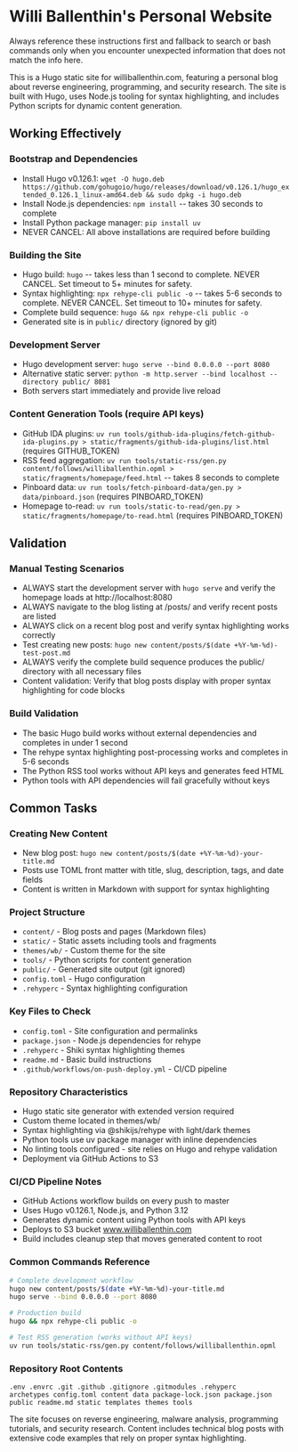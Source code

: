 # Willi Ballenthin's Personal Website

Always reference these instructions first and fallback to search or bash commands only when you encounter unexpected information that does not match the info here.

This is a Hugo static site for williballenthin.com, featuring a personal blog about reverse engineering, programming, and security research. The site is built with Hugo, uses Node.js tooling for syntax highlighting, and includes Python scripts for dynamic content generation.

## Working Effectively

### Bootstrap and Dependencies
- Install Hugo v0.126.1: `wget -O hugo.deb https://github.com/gohugoio/hugo/releases/download/v0.126.1/hugo_extended_0.126.1_linux-amd64.deb && sudo dpkg -i hugo.deb`
- Install Node.js dependencies: `npm install` -- takes 30 seconds to complete
- Install Python package manager: `pip install uv`
- NEVER CANCEL: All above installations are required before building

### Building the Site
- Hugo build: `hugo` -- takes less than 1 second to complete. NEVER CANCEL. Set timeout to 5+ minutes for safety.
- Syntax highlighting: `npx rehype-cli public -o` -- takes 5-6 seconds to complete. NEVER CANCEL. Set timeout to 10+ minutes for safety.
- Complete build sequence: `hugo && npx rehype-cli public -o`
- Generated site is in `public/` directory (ignored by git)

### Development Server
- Hugo development server: `hugo serve --bind 0.0.0.0 --port 8080`
- Alternative static server: `python -m http.server --bind localhost --directory public/ 8081`
- Both servers start immediately and provide live reload

### Content Generation Tools (require API keys)
- GitHub IDA plugins: `uv run tools/github-ida-plugins/fetch-github-ida-plugins.py > static/fragments/github-ida-plugins/list.html` (requires GITHUB_TOKEN)
- RSS feed aggregation: `uv run tools/static-rss/gen.py content/follows/williballenthin.opml > static/fragments/homepage/feed.html` -- takes 8 seconds to complete
- Pinboard data: `uv run tools/fetch-pinboard-data/gen.py > data/pinboard.json` (requires PINBOARD_TOKEN)
- Homepage to-read: `uv run tools/static-to-read/gen.py > static/fragments/homepage/to-read.html` (requires PINBOARD_TOKEN)

## Validation

### Manual Testing Scenarios
- ALWAYS start the development server with `hugo serve` and verify the homepage loads at http://localhost:8080
- ALWAYS navigate to the blog listing at /posts/ and verify recent posts are listed
- ALWAYS click on a recent blog post and verify syntax highlighting works correctly
- Test creating new posts: `hugo new content/posts/$(date +%Y-%m-%d)-test-post.md`
- ALWAYS verify the complete build sequence produces the public/ directory with all necessary files
- Content validation: Verify that blog posts display with proper syntax highlighting for code blocks

### Build Validation
- The basic Hugo build works without external dependencies and completes in under 1 second
- The rehype syntax highlighting post-processing works and completes in 5-6 seconds
- The Python RSS tool works without API keys and generates feed HTML
- Python tools with API dependencies will fail gracefully without keys

## Common Tasks

### Creating New Content
- New blog post: `hugo new content/posts/$(date +%Y-%m-%d)-your-title.md`
- Posts use TOML front matter with title, slug, description, tags, and date fields
- Content is written in Markdown with support for syntax highlighting

### Project Structure
- `content/` - Blog posts and pages (Markdown files)
- `static/` - Static assets including tools and fragments
- `themes/wb/` - Custom theme for the site
- `tools/` - Python scripts for content generation
- `public/` - Generated site output (git ignored)
- `config.toml` - Hugo configuration
- `.rehyperc` - Syntax highlighting configuration

### Key Files to Check
- `config.toml` - Site configuration and permalinks
- `package.json` - Node.js dependencies for rehype
- `.rehyperc` - Shiki syntax highlighting themes
- `readme.md` - Basic build instructions
- `.github/workflows/on-push-deploy.yml` - CI/CD pipeline

### Repository Characteristics
- Hugo static site generator with extended version required
- Custom theme located in themes/wb/
- Syntax highlighting via @shikijs/rehype with light/dark themes
- Python tools use uv package manager with inline dependencies
- No linting tools configured - site relies on Hugo and rehype validation
- Deployment via GitHub Actions to S3

### CI/CD Pipeline Notes
- GitHub Actions workflow builds on every push to master
- Uses Hugo v0.126.1, Node.js, and Python 3.12
- Generates dynamic content using Python tools with API keys
- Deploys to S3 bucket www.williballenthin.com
- Build includes cleanup step that moves generated content to root

### Common Commands Reference
```bash
# Complete development workflow
hugo new content/posts/$(date +%Y-%m-%d)-your-title.md
hugo serve --bind 0.0.0.0 --port 8080

# Production build
hugo && npx rehype-cli public -o

# Test RSS generation (works without API keys)
uv run tools/static-rss/gen.py content/follows/williballenthin.opml
```

### Repository Root Contents
```
.env .envrc .git .github .gitignore .gitmodules .rehyperc
archetypes config.toml content data package-lock.json package.json
public readme.md static templates themes tools
```

The site focuses on reverse engineering, malware analysis, programming tutorials, and security research. Content includes technical blog posts with extensive code examples that rely on proper syntax highlighting.